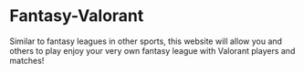 # Fantasy-Valorant
Similar to fantasy leagues in other sports, this website will allow you and others to play enjoy your very own fantasy league with Valorant players and matches!
